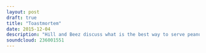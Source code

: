 ```yaml
---
layout: post
draft: true
title: "Toastmortem"
date: 2015-12-04
description: "Hill and Beez discuss what is the best way to serve peanut butter on toast. Oh and there's rock and metal in the shape of Slayer, Anthrax and Refused live, reviews of the latest from Sikth, Baroness, Myrkur and Enter Shikari, Machine Head are this week's album club, we reveal who next week's massive TNM guest is and there's all of the usual discussion in between. You could say we are the Toast of the town...but don't."
soundcloud: 236001551
---
```

